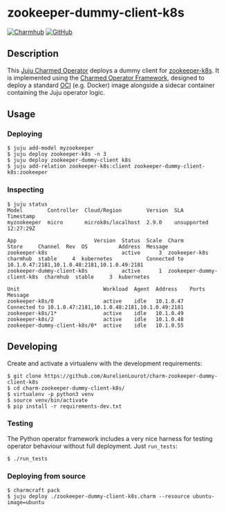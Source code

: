 # zookeeper-dummy-client-k8s

[![Charmhub](https://img.shields.io/badge/Charmhub-orange)](https://charmhub.io/zookeeper-dummy-client-k8s)
[![GitHub](https://img.shields.io/badge/GitHub-orange)](https://github.com/AurelienLourot/charm-zookeeper-dummy-client-k8s)

## Description

This [Juju Charmed Operator](https://juju.is/docs) deploys a dummy client for
[zookeeper-k8s](https://charmhub.io/zookeeper-k8s). It is implemented using the
[Charmed Operator Framework](https://juju.is/docs/sdk), designed to deploy a
standard [OCI](https://opencontainers.org/) (e.g. Docker) image alongside a
sidecar container containing the Juju operator logic.

## Usage

### Deploying

```
$ juju add-model myzookeeper
$ juju deploy zookeeper-k8s -n 3
$ juju deploy zookeeper-dummy-client k8s
$ juju add-relation zookeeper-k8s:client zookeeper-dummy-client-k8s:zookeeper
```

### Inspecting

```
$ juju status
Model        Controller  Cloud/Region        Version  SLA          Timestamp
myzookeeper  micro       microk8s/localhost  2.9.0    unsupported  12:27:29Z

App                         Version  Status  Scale  Charm                       Store     Channel  Rev  OS          Address  Message
zookeeper-k8s                        active      3  zookeeper-k8s               charmhub  stable     4  kubernetes           Connected to 10.1.0.47:2181,10.1.0.48:2181,10.1.0.49:2181
zookeeper-dummy-client-k8s           active      1  zookeeper-dummy-client-k8s  charmhub  stable     3  kubernetes

Unit                           Workload  Agent  Address    Ports  Message
zookeeper-k8s/0                active    idle   10.1.0.47         Connected to 10.1.0.47:2181,10.1.0.48:2181,10.1.0.49:2181
zookeeper-k8s/1*               active    idle   10.1.0.49
zookeeper-k8s/2                active    idle   10.1.0.48
zookeeper-dummy-client-k8s/0*  active    idle   10.1.0.55
```

## Developing

Create and activate a virtualenv with the development requirements:

```
$ git clone https://github.com/AurelienLourot/charm-zookeeper-dummy-client-k8s
$ cd charm-zookeeper-dummy-client-k8s/
$ virtualenv -p python3 venv
$ source venv/bin/activate
$ pip install -r requirements-dev.txt
```

### Testing

The Python operator framework includes a very nice harness for testing
operator behaviour without full deployment. Just `run_tests`:

```
$ ./run_tests
```

### Deploying from source

```
$ charmcraft pack
$ juju deploy ./zookeeper-dummy-client-k8s.charm --resource ubuntu-image=ubuntu
```
